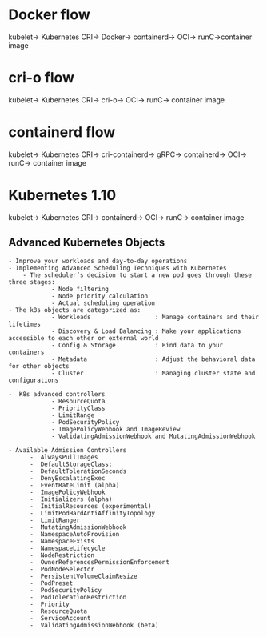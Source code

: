 # Docker flow
kubelet-> Kubernetes CRI-> Docker-> containerd-> OCI-> runC->container image
# cri-o flow 
kubelet-> Kubernetes CRI-> cri-o-> OCI-> runC-> container image
# containerd  flow
kubelet-> Kubernetes CRI-> cri-containerd-> gRPC-> containerd-> OCI-> runC-> container image
# Kubernetes 1.10
kubelet-> Kubernetes CRI-> containerd-> OCI-> runC-> container image


## Advanced Kubernetes Objects

```
- Improve your workloads and day-to-day operations 
- Implementing Advanced Scheduling Techniques with Kubernetes
    - The scheduler’s decision to start a new pod goes through these three stages:
            - Node filtering
            - Node priority calculation
            - Actual scheduling operation
- The k8s objects are categorized as:
            - Workloads                  : Manage containers and their lifetimes
            - Discovery & Load Balancing : Make your applications accessible to each other or external world
            - Config & Storage           : Bind data to your containers
            - Metadata                   : Adjust the behavioral data for other objects
            - Cluster                    : Managing cluster state and configurations

-  K8s advanced controllers
            - ResourceQuota
            - PriorityClass
            - LimitRange
            - PodSecurityPolicy
            - ImagePolicyWebhook and ImageReview
            - ValidatingAdmissionWebhook and MutatingAdmissionWebhook

- Available Admission Controllers
      -  AlwaysPullImages
      -  DefaultStorageClass: 
      -  DefaultTolerationSeconds 
      -  DenyEscalatingExec 
      -  EventRateLimit (alpha) 
      -  ImagePolicyWebhook 
      -  Initializers (alpha) 
      -  InitialResources (experimental) 
      -  LimitPodHardAntiAffinityTopology 
      -  LimitRanger 
      -  MutatingAdmissionWebhook 
      -  NamespaceAutoProvision 
      -  NamespaceExists
      -  NamespaceLifecycle 
      -  NodeRestriction 
      -  OwnerReferencesPermissionEnforcement 
      -  PodNodeSelector 
      -  PersistentVolumeClaimResize 
      -  PodPreset 
      -  PodSecurityPolicy 
      -  PodTolerationRestriction 
      -  Priority 
      -  ResourceQuota
      -  ServiceAccount
      -  ValidatingAdmissionWebhook (beta)


```
